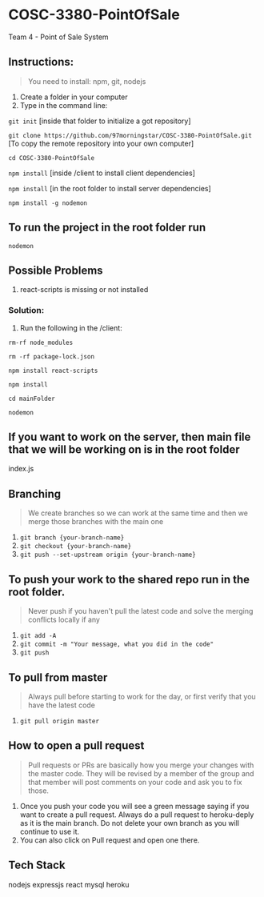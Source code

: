 # COSC-3380-PointOfSale
Team 4 - Point of Sale System

## Instructions:

> You need to install: npm, git, nodejs

1. Create a folder in your computer
2. Type in the command line:

`git init` [inside that folder to initialize a got repository]

`git clone https://github.com/97morningstar/COSC-3380-PointOfSale.git` [To copy the remote repository into your own computer]

`cd COSC-3380-PointOfSale`

`npm install` [inside /client to install client dependencies]

`npm install` [in the root folder to install server dependencies]

`npm install -g nodemon`

## To run the project in the root folder run
`nodemon`

## Possible Problems
1. react-scripts is missing or not installed

### Solution:

1. Run the following in the /client:

`rm-rf node_modules`

`rm -rf package-lock.json`

`npm install react-scripts`

`npm install`

`cd mainFolder`

`nodemon `

## If you want to work on the server, then main file that we will be working on is in the root folder
index.js

## Branching 

> We create branches so we can work at the same time and then we merge those branches with the main one

1. `git branch {your-branch-name}`
2. `git checkout {your-branch-name}`
3. `git push --set-upstream origin {your-branch-name}`

## To push your work to the shared repo run in the root folder. 

> Never push if you haven't pull the latest code and solve the merging conflicts locally if any

1. `git add -A`
2. `git commit -m "Your message, what you did in the code"`
3. `git push`

## To pull from master

> Always pull before starting to work for the day, or first verify that you have the latest code

1. `git pull origin master`

## How to open a pull request

> Pull requests or PRs are basically how you merge your changes with the master code. They will be revised by a member of the group and that member will post comments on your code and ask you to fix those.

1. Once you push your code you will see a green message saying if you want to create a pull request. Always do a pull request to heroku-deply as it is the main branch. Do not delete your own branch as you will continue to use it.
2. You can also click on Pull request and open one there.

## Tech Stack

nodejs
expressjs
react
mysql
heroku


